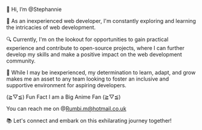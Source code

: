 👋 Hi, I’m @Stephannie

🌱 As an inexperienced web developer, I'm constantly exploring and learning the intricacies of web development.

🔍 Currently, I'm on the lookout for opportunities to gain practical experience and contribute to open-source projects, where I can further develop my skills and make a positive impact on the web development community.

🚧 While I may be inexperienced, my determination to learn, adapt, and grow makes me an asset to any team looking to foster an inclusive and supportive environment for aspiring developers.

(≧▽≦) Fun Fact I am a Big Anime Fan (≧▽≦)

You can reach me on @Rumbi.m@hotmail.co.uk


📚 Let's connect and embark on this exhilarating journey together! 


